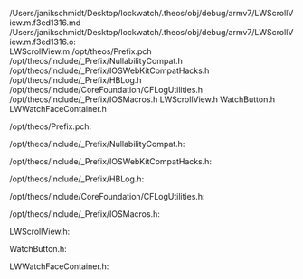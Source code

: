 /Users/janikschmidt/Desktop/lockwatch/.theos/obj/debug/armv7/LWScrollView.m.f3ed1316.md /Users/janikschmidt/Desktop/lockwatch/.theos/obj/debug/armv7/LWScrollView.m.f3ed1316.o: \
  LWScrollView.m /opt/theos/Prefix.pch \
  /opt/theos/include/_Prefix/NullabilityCompat.h \
  /opt/theos/include/_Prefix/IOSWebKitCompatHacks.h \
  /opt/theos/include/_Prefix/HBLog.h \
  /opt/theos/include/CoreFoundation/CFLogUtilities.h \
  /opt/theos/include/_Prefix/IOSMacros.h LWScrollView.h WatchButton.h \
  LWWatchFaceContainer.h

/opt/theos/Prefix.pch:

/opt/theos/include/_Prefix/NullabilityCompat.h:

/opt/theos/include/_Prefix/IOSWebKitCompatHacks.h:

/opt/theos/include/_Prefix/HBLog.h:

/opt/theos/include/CoreFoundation/CFLogUtilities.h:

/opt/theos/include/_Prefix/IOSMacros.h:

LWScrollView.h:

WatchButton.h:

LWWatchFaceContainer.h:
